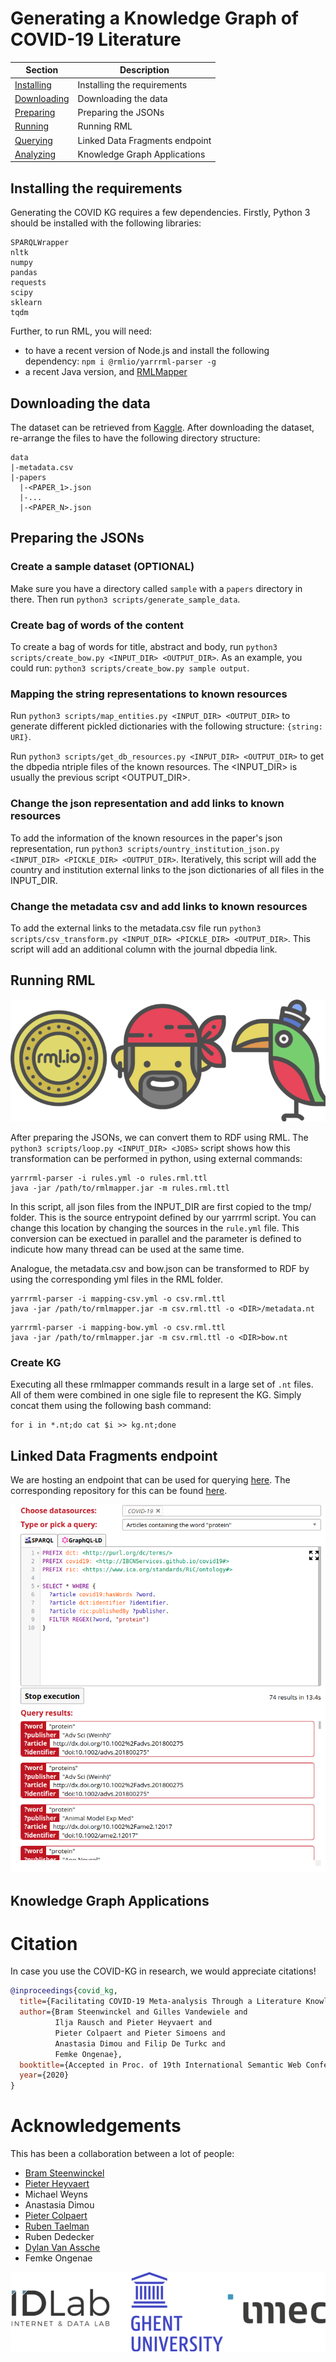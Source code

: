 # Generating a Knowledge Graph of COVID-19 Literature

| Section | Description |
|-|-|
| [Installing](#installing-the-requirements) | Installing the requirements |
| [Downloading](#downloading-the-data) | Downloading the data |
| [Preparing](#preparing-the-jsons) | Preparing the JSONs |
| [Running](#running-rml) | Running RML |
| [Querying](#linked-data-fragments-endpoint) | Linked Data Fragments endpoint |
| [Analyzing](#knowledge-graph-applications) | Knowledge Graph Applications |

## Installing the requirements

Generating the COVID KG requires a few dependencies. Firstly, Python 3 should be installed with the following libraries:
```
SPARQLWrapper
nltk
numpy
pandas
requests
scipy
sklearn
tqdm
```

Further, to run RML, you will need:
* to have a recent version of Node.js and install the following dependency: `npm i @rmlio/yarrrml-parser -g`
* a recent Java version, and [RMLMapper](https://github.com/RMLio/rmlmapper-java)

## Downloading the data

The dataset can be retrieved from [Kaggle](https://www.kaggle.com/allen-institute-for-ai/CORD-19-research-challenge). After downloading the dataset, re-arrange the files to have the following directory structure:
```
data
|-metadata.csv
|-papers
  |-<PAPER_1>.json
  |-...
  |-<PAPER_N>.json
```

## Preparing the JSONs

### Create a sample dataset (OPTIONAL)
Make sure you have a directory called `sample` with a `papers` directory in there. Then run `python3 scripts/generate_sample_data`.

### Create bag of words of the content
To create a bag of words for title, abstract and body, run `python3 scripts/create_bow.py <INPUT_DIR> <OUTPUT_DIR>`. As an example, you could run: `python3 scripts/create_bow.py sample output`.

### Mapping the string representations to known resources
Run `python3 scripts/map_entities.py <INPUT_DIR> <OUTPUT_DIR>` to generate different pickled dictionaries with the following structure: `{string: URI}`.

Run `python3 scripts/get_db_resources.py <INPUT_DIR> <OUTPUT_DIR>` to get the dbpedia ntriple files of the known resources. The <INPUT_DIR> is usually the previous script <OUTPUT_DIR>.

### Change the json representation and add links to known resources
To add the information of the known resources in the paper's json representation, run `python3 scripts/ountry_institution_json.py <INPUT_DIR> <PICKLE_DIR> <OUTPUT_DIR>`. Iteratively, this script will add the country and institution external links to the json dictionaries of all files in the INPUT_DIR.

### Change the metadata csv and add links to known resources
To add the external links to the metadata.csv file run `python3 scripts/csv_transform.py <INPUT_DIR> <PICKLE_DIR> <OUTPUT_DIR>`. This script will add an additional column with the journal dbpedia link.

## Running RML

<p align="center">
  <img src="images/rml.png">
</p>

After preparing the JSONs, we can convert them to RDF using RML. 
The `python3 scripts/loop.py <INPUT_DIR> <JOBS>` script shows how this transformation can be performed in python, using external commands:
```
yarrrml-parser -i rules.yml -o rules.rml.ttl
java -jar /path/to/rmlmapper.jar -m rules.rml.ttl
``` 

In this script, all json files from the INPUT_DIR are first copied to the tmp/ folder. This is the source entrypoint defined by our yarrrml script. You can change this location by changing the sources in the `rule.yml` file.
This conversion can be exectued in parallel and the <JOBS> parameter is defined to indicute how many thread can be used at the same time.
  
Analogue, the metadata.csv and bow.json can be transformed to RDF by using the corresponding yml files in the RML folder.
```
yarrrml-parser -i mapping-csv.yml -o csv.rml.ttl
java -jar /path/to/rmlmapper.jar -m csv.rml.ttl -o <DIR>/metadata.nt
```

```
yarrrml-parser -i mapping-bow.yml -o csv.rml.ttl
java -jar /path/to/rmlmapper.jar -m csv.rml.ttl -o <DIR>bow.nt
``` 

### Create KG
Executing all these rmlmapper commands result in a large set of `.nt` files. All of them were combined in one sigle file to represent the KG.
Simply concat them using the following bash command:
```
for i in *.nt;do cat $i >> kg.nt;done
```

## Linked Data Fragments endpoint

We are hosting an endpoint that can be used for querying [here](https://query-covid19.linkeddatafragments.org/). The corresponding repository for this can be found [here](https://github.com/rubensworks/covid19-web-query-client).

<p align="center">
  <img src="images/ldf.png">
</p>

## Knowledge Graph Applications

# Citation

In case you use the COVID-KG in research, we would appreciate citations!
```bibtex
@inproceedings{covid_kg,
  title={Facilitating COVID-19 Meta-analysis Through a Literature Knowledge Graph},
  author={Bram Steenwinckel and Gilles Vandewiele and
          Ilja Rausch and Pieter Heyvaert and 
          Pieter Colpaert and Pieter Simoens and
          Anastasia Dimou and Filip De Turkc and
          Femke Ongenae},
  booktitle={Accepted in Proc. of 19th International Semantic Web Conference (ISWC)},
  year={2020}
}
```

# Acknowledgements

This has been a collaboration between a lot of people:
* [Bram Steenwinckel](https://bsteenwi.github.io/)
* [Pieter Heyvaert](https://pieterheyvaert.com/)
* Michael Weyns
* Anastasia Dimou
* [Pieter Colpaert](https://pietercolpaert.be/)
* [Ruben Taelman](https://www.rubensworks.net/)
* Ruben Dedecker
* [Dylan Van Assche](https://www.dylanvanassche.be/)
* Femke Ongenae

<p align="center">
  <img src="images/idlab.png">
</p>
